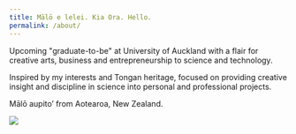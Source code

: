 ```yaml
---
title: Mālō e lelei. Kia Ora. Hello.
permalink: /about/
---
```


Upcoming "graduate-to-be" at University of Auckland with a flair for creative arts, business and entrepreneurship to science and technology.

Inspired by my interests and Tongan heritage, focused on providing creative insight and discipline in science into personal and professional projects.

Mālō aupito’ from Aotearoa, New Zealand.

![](https://i.imgflip.com/3rtjwb.jpg)
